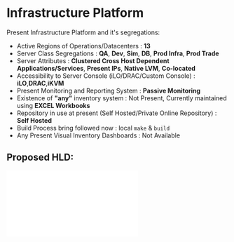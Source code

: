 # Infrastructure Platform

Present Infrastructure Platform and it's segregations:


- Active Regions of Operations/Datacenters : **13**
- Server Class Segregations : **QA**, **Dev**, **Sim**, **DB**, **Prod Infra**, **Prod Trade**
- Server Attributes : **Clustered Cross Host Dependent Applications/Services**, **Present IPs**, **Native LVM**, **Co-located**
- Accessibility to Server Console (iLO/DRAC/Custom Console) : **iLO**,**DRAC**,**iKVM**
- Present Monitoring and Reporting System : **Passive Monitoring**
- Existence of **"any"** inventory system : Not Present, Currently maintained using **EXCEL Workbooks**
- Repository in use at present (Self Hosted/Private Online Repository) : **Self Hosted**
- Build Process bring followed now : local `make` & `build`
- Any Present Visual Inventory Dashboards : Not Available


## Proposed HLD:
![Screenshot](Architecture.pdf)


